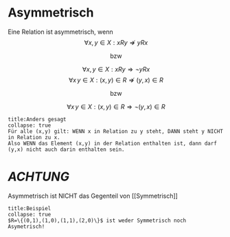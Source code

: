# Asymmetrisch
Eine Relation ist asymmetrisch, wenn 
$$\forall x,y\in X:xRy\nRightarrow yRx$$
<center>bzw</center>

$$\forall x,y\in X:xRy\Rightarrow \neg yRx$$
$$\forall x\, y\in X:(x,y)\in R\nRightarrow (y,x)\in R$$
<center>bzw</center>

$$\forall x\, y\in X:(x,y)\in R\Rightarrow \neg(y,x)\in R$$
```ad-note
title:Anders gesagt
collapse: true
Für alle (x,y) gilt: WENN x in Relation zu y steht, DANN steht y NICHT in Relation zu x.
Also WENN das Element (x,y) in der Relation enthalten ist, dann darf (y,x) nicht auch darin enthalten sein.
```
# ***ACHTUNG***
Asymmetrisch ist NICHT das Gegenteil von [[Symmetrisch]]
```ad-example
title:Beispiel
collapse: true
$R=\{(0,1),(1,0),(1,1),(2,0)\}$ ist weder Symmetrisch noch Asymetrisch!
```